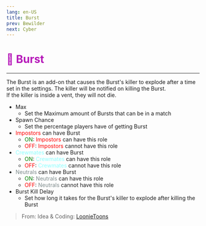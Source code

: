```yaml
---
lang: en-US
title: Burst
prev: Bewilder
next: Cyber
---
```


# <font color=#b619b9>🔫 <b>Burst</b></font> <Badge text="Helpful" type="tip" vertical="middle"/>
---

The Burst is an add-on that causes the Burst's killer to explode after a time set in the settings. The killer will be notified on killing the Burst.<br>
If the killer is inside a vent, they will not die.
* Max
  * Set the Maximum amount of Bursts that can be in a match
* Spawn Chance
  * Set the percentage players have of getting Burst
* <font color=red>Impostors</font> can have Burst
  * <font color=green>ON</font>: <font color=red>Impostors</font> can have this role
  * <font color=red>OFF</font>: <font color=red>Impostors</font> cannot have this role
* <font color=#8cffff>Crewmates</font> can have Burst
  * <font color=green>ON</font>: <font color=#8cffff>Crewmates</font> can have this role
  * <font color=red>OFF</font>: <font color=#8cffff>Crewmates</font> cannot have this role
* <font color=#7f8c8d>Neutrals</font> can have Burst
  * <font color=green>ON</font>: <font color=#7f8c8d>Neutrals</font> can have this role
  * <font color=red>OFF</font>: <font color=#7f8c8d>Neutrals</font> cannot have this role
* Burst Kill Delay
  * Set how long it takes for the Burst's killer to explode after killing the Burst

> From: Idea & Coding: [LoonieToons](https://github.com/Loonie-Toons/)